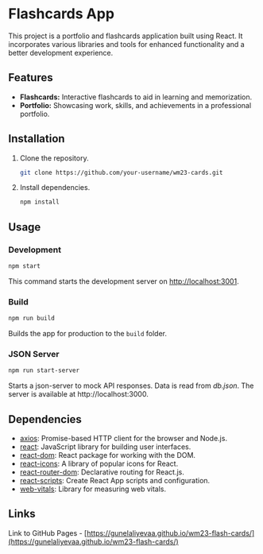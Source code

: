 # Flashcards App

This project is a portfolio and flashcards application built using React. It incorporates various libraries and tools for enhanced functionality and a better development experience.

## Features

- **Flashcards:** Interactive flashcards to aid in learning and memorization.
- **Portfolio:** Showcasing work, skills, and achievements in a professional portfolio.

## Installation

1. Clone the repository.
   ```bash
   git clone https://github.com/your-username/wm23-cards.git
   ```

2. Install dependencies.
   ```bash
   npm install
   ```

## Usage

### Development

```bash
npm start
```

This command starts the development server on [http://localhost:3001](http://localhost:3001).

### Build

```bash
npm run build
```

Builds the app for production to the `build` folder.

### JSON Server

```bash
npm run start-server
```

Starts a json-server to mock API responses. Data is read from *db.json*. The server is available at http://localhost:3000.

## Dependencies

- [axios](https://www.npmjs.com/package/axios): Promise-based HTTP client for the browser and Node.js.
- [react](https://reactjs.org/): JavaScript library for building user interfaces.
- [react-dom](https://reactjs.org/docs/react-dom.html): React package for working with the DOM.
- [react-icons](https://react-icons.github.io/react-icons/): A library of popular icons for React.
- [react-router-dom](https://reactrouter.com/web/guides/quick-start): Declarative routing for React.js.
- [react-scripts](https://create-react-app.dev/docs/available-scripts/): Create React App scripts and configuration.
- [web-vitals](https://www.npmjs.com/package/web-vitals): Library for measuring web vitals.

## Links

Link to GitHub Pages - [https://gunelaliyevaa.github.io/wm23-flash-cards/](https://gunelaliyevaa.github.io/wm23-flash-cards/)
